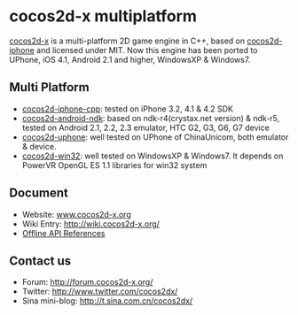 cocos2d-x multiplatform
==================

[cocos2d-x][1] is a multi-platform 2D game engine in C++, based on [cocos2d-iphone][2] and licensed under MIT.
Now this engine has been ported to UPhone, iOS 4.1, Android 2.1 and higher, WindowsXP & Windows7. 

Multi Platform
-------------
   * [cocos2d-iphone-cpp][3]:  tested on iPhone 3.2, 4.1 & 4.2 SDK
   * [cocos2d-android-ndk][4]: based on ndk-r4(crystax.net version) & ndk-r5, tested on Android 2.1, 2.2, 2.3 emulator, HTC G2, G3, G6, G7 device
   * [cocos2d-uphone][5]: well tested on UPhone of ChinaUnicom, both emulator & device.
   * [cocos2d-win32][6]: well tested on WindowsXP & Windows7. It depends on PowerVR OpenGL ES 1.1 libraries for win32 system



Document
------------------
   * Website: www.cocos2d-x.org
   * Wiki Entry: http://wiki.cocos2d-x.org/
   * [Offline API References][7] 
	
Contact us
------------------
   * Forum: http://forum.cocos2d-x.org/
   * Twitter: http://www.twitter.com/cocos2dx/
   * Sina mini-blog: http://t.sina.com.cn/cocos2dx/
   
[1]: http://www.cocos2d-x.org "cocos2d-x"
[2]: http://www.cocos2d-iphone.org "cocos2d for iPhone"
[3]: http://www.cocos2d-x.org/projects/cocos2d-iphone-cpp/wiki/Cocos2d-iphone-cpp "cocos2d-iphone-cpp"
[4]: http://www.cocos2d-x.org/projects/cocos2d-android-ndk/wiki/Cocos2d-android-ndk "cocos2d-android-ndk"
[5]: http://www.cocos2d-x.org/projects/cocos2d-uphone/wiki/Cocos2d-uphone "cocos2d-uphone"
[6]: http://www.cocos2d-x.org/projects/cocos2d-win32/wiki/Cocos2d-win32 "cocos2d-win32"
[7]: http://www.cocos2d-x.org/attachments/download/60/cocos2d-0.99.4-x-0.7.0-api-reference.zip "API References"

